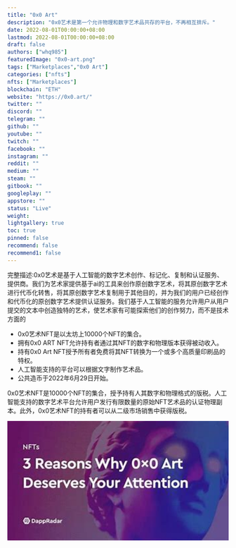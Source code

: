```yaml
---
title: "0x0 Art"
description: "0x0艺术是第一个允许物理和数字艺术品共存的平台，不再相互排斥。"
date: 2022-08-01T00:00:00+08:00
lastmod: 2022-08-01T00:00:00+08:00
draft: false
authors: ["whq985"]
featuredImage: "0x0-art.png"
tags: ["Marketplaces","0x0 Art"]
categories: ["nfts"]
nfts: ["Marketplaces"]
blockchain: "ETH"
website: "https://0x0.art/"
twitter: ""
discord: ""
telegram: ""
github: ""
youtube: ""
twitch: ""
facebook: ""
instagram: ""
reddit: ""
medium: ""
steam: ""
gitbook: ""
googleplay: ""
appstore: ""
status: "Live"
weight: 
lightgallery: true
toc: true
pinned: false
recommend: false
recommend1: false
---
```

<p>完整描述:0x0艺术是基于人工智能的数字艺术创作、标记化、复制和认证服务、提供商。我们为艺术家提供基于ai的工具来创作原创数字艺术，将其原创数字艺术进行代币化转售，将其原创数字艺术复制用于其他目的，并为我们的用户已经创作和代币化的原创数字艺术提供认证服务。我们基于人工智能的服务允许用户从用户提交的文本中创造独特的艺术，使艺术家有可能探索他们的创作努力，而不是技术方面的</p>

- 0x0艺术NFT是以太坊上10000个NFT的集合。
- 拥有0x0 ART NFT允许持有者通过其NFT的数字和物理版本获得被动收入。
- 持有0x0 Art NFT授予所有者免费将其NFT转换为一个或多个高质量印刷品的特权。
- 人工智能支持的平台可以根据文字制作艺术品。
- 公共造币于2022年6月29日开始。

0x0艺术NFT是10000个NFT的集合，授予持有人其数字和物理格式的版税。人工智能支持的数字艺术平台允许用户发行有限数量的原始NFT艺术品的认证物理副本。此外，0x0艺术NFT的持有者可以从二级市场销售中获得版税。

<img src="OIP.jpg" alt="OIP" style="zoom: 200%;" />
